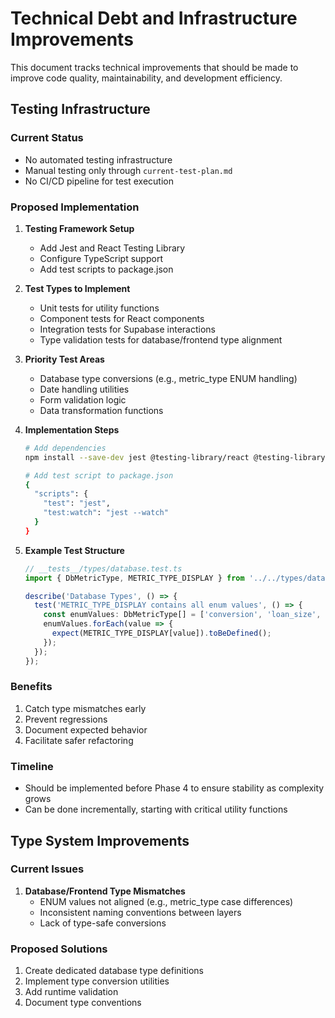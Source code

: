 # Technical Debt and Infrastructure Improvements

This document tracks technical improvements that should be made to improve code quality, maintainability, and development efficiency.

## Testing Infrastructure

### Current Status
- No automated testing infrastructure
- Manual testing only through `current-test-plan.md`
- No CI/CD pipeline for test execution

### Proposed Implementation
1. **Testing Framework Setup**
   - Add Jest and React Testing Library
   - Configure TypeScript support
   - Add test scripts to package.json

2. **Test Types to Implement**
   - Unit tests for utility functions
   - Component tests for React components
   - Integration tests for Supabase interactions
   - Type validation tests for database/frontend type alignment

3. **Priority Test Areas**
   - Database type conversions (e.g., metric_type ENUM handling)
   - Date handling utilities
   - Form validation logic
   - Data transformation functions

4. **Implementation Steps**
   ```bash
   # Add dependencies
   npm install --save-dev jest @testing-library/react @testing-library/jest-dom @types/jest
   
   # Add test script to package.json
   {
     "scripts": {
       "test": "jest",
       "test:watch": "jest --watch"
     }
   }
   ```

5. **Example Test Structure**
   ```typescript
   // __tests__/types/database.test.ts
   import { DbMetricType, METRIC_TYPE_DISPLAY } from '../../types/database';

   describe('Database Types', () => {
     test('METRIC_TYPE_DISPLAY contains all enum values', () => {
       const enumValues: DbMetricType[] = ['conversion', 'loan_size', 'interest_rate'];
       enumValues.forEach(value => {
         expect(METRIC_TYPE_DISPLAY[value]).toBeDefined();
       });
     });
   });
   ```

### Benefits
1. Catch type mismatches early
2. Prevent regressions
3. Document expected behavior
4. Facilitate safer refactoring

### Timeline
- Should be implemented before Phase 4 to ensure stability as complexity grows
- Can be done incrementally, starting with critical utility functions

## Type System Improvements

### Current Issues
1. **Database/Frontend Type Mismatches**
   - ENUM values not aligned (e.g., metric_type case differences)
   - Inconsistent naming conventions between layers
   - Lack of type-safe conversions

### Proposed Solutions
1. Create dedicated database type definitions
2. Implement type conversion utilities
3. Add runtime validation
4. Document type conventions 